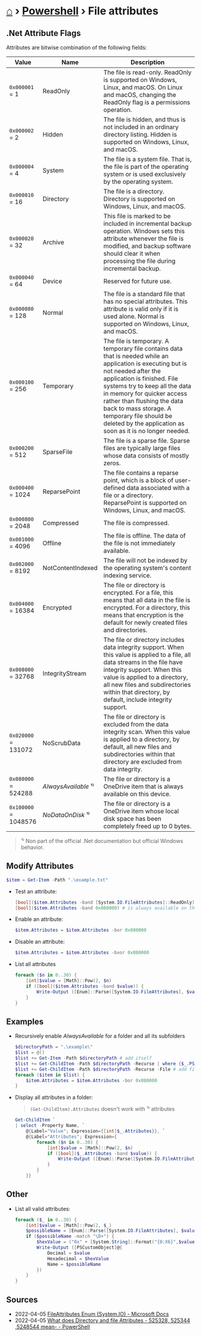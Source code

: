 # [⌂](../README.md) › [Powershell](../README.md#powershell) › File attributes

## .Net Attribute Flags

Attributes are bitwise combination of the following fields:


| Value                      | Name                 | Description                                                                                                                                                                                                                                                                                                                                                                 |
| -------------------------- | -------------------- | --------------------------------------------------------------------------------------------------------------------------------------------------------------------------------------------------------------------------------------------------------------------------------------------------------------------------------------------------------------------------- |
| `0x000001`  <br> = 1       | ReadOnly             | The file is read-only. ReadOnly is supported on Windows, Linux, and macOS. On Linux and macOS, changing the ReadOnly flag is a permissions operation.                                                                                                                                                                                                                       |
| `0x000002`  <br> = 2       | Hidden               | The file is hidden, and thus is not included in an ordinary directory listing. Hidden is supported on Windows, Linux, and macOS.                                                                                                                                                                                                                                            |
| `0x000004`  <br> = 4       | System               | The file is a system file. That is, the file is part of the operating system or is used exclusively by the operating system.                                                                                                                                                                                                                                                |
| `0x000010`  <br> = 16      | Directory            | The file is a directory. Directory is supported on Windows, Linux, and macOS.                                                                                                                                                                                                                                                                                               |
| `0x000020`  <br> = 32      | Archive              | This file is marked to be included in incremental backup operation. Windows sets this attribute whenever the file is modified, and backup software should clear it when processing the file during incremental backup.                                                                                                                                                      |
| `0x000040`  <br> = 64      | Device               | Reserved for future use.                                                                                                                                                                                                                                                                                                                                                    |
| `0x000080`  <br> = 128     | Normal               | The file is a standard file that has no special attributes. This attribute is valid only if it is used alone. Normal is supported on Windows, Linux, and macOS.                                                                                                                                                                                                             |
| `0x000100`  <br> = 256     | Temporary            | The file is temporary. A temporary file contains data that is needed while an application is executing but is not needed after the application is finished. File systems try to keep all the data in memory for quicker access rather than flushing the data back to mass storage. A temporary file should be deleted by the application as soon as it is no longer needed. |
| `0x000200`  <br> = 512     | SparseFile           | The file is a sparse file. Sparse files are typically large files whose data consists of mostly zeros.                                                                                                                                                                                                                                                                      |
| `0x000400`  <br> = 1024    | ReparsePoint         | The file contains a reparse point, which is a block of user-defined data associated with a file or a directory. ReparsePoint is supported on Windows, Linux, and macOS.                                                                                                                                                                                                     |
| `0x000800`  <br> = 2048    | Compressed           | The file is compressed.                                                                                                                                                                                                                                                                                                                                                     |
| `0x001000`  <br> = 4096    | Offline              | The file is offline. The data of the file is not immediately available.                                                                                                                                                                                                                                                                                                     |
| `0x002000`  <br> = 8192    | NotContentIndexed    | The file will not be indexed by the operating system's content indexing service.                                                                                                                                                                                                                                                                                            |
| `0x004000`  <br> = 16384   | Encrypted            | The file or directory is encrypted. For a file, this means that all data in the file is encrypted. For a directory, this means that encryption is the default for newly created files and directories.                                                                                                                                                                      |
| `0x008000`  <br> = 32768   | IntegrityStream      | The file or directory includes data integrity support. When this value is applied to a file, all data streams in the file have integrity support. When this value is applied to a directory, all new files and subdirectories within that directory, by default, include integrity support.                                                                                 |
| `0x020000`  <br> = 131072  | NoScrubData          | The file or directory is excluded from the data integrity scan. When this value is applied to a directory, by default, all new files and subdirectories within that directory are excluded from data integrity.                                                                                                                                                             |
| `0x080000`  <br> = 524288  | _AlwaysAvailable_ ¹⁾ | The file or directory is a OneDrive item that is always available on this device.                                                                                                                                                                                                                                                                                           |
| `0x100000`  <br> = 1048576 | _NoDataOnDisk_ ¹⁾    | The file or directory is a OneDrive item whose local disk space has been completely freed up to 0 bytes.                                                                                                                                                                                                                                                                    |

> ¹⁾ Non part of the official .Net documentation but official Windows behavior.

## Modify Attributes
```powershell
$item = Get-Item -Path ".\example.txt"
```

- Test an attribute:
    ```powershell
    [bool]($item.Attributes -band [System.IO.FileAttributes]::ReadOnly) # is read only?
    [bool]($item.Attributes -band 0x080000) # is always available on this device?
    ```

- Enable an attribute:
    ```powershell
    $item.Attributes = $item.Attributes -bor 0x080000
    ```

- Disable an attribute:
    ```powershell
    $item.Attributes = $item.Attributes -bxor 0x080000
    ```
    
- List all attributes
    ```powershell
    foreach ($n in 0..30) {
        [int]$value = [Math]::Pow(2, $n)
        if ([bool]($item.Attributes -band $value)) {
            Write-Output ([Enum]::Parse([System.IO.FileAttributes], $value))
        }
    }
    ```


## Examples

- Recursively enable _AlwaysAvailable_ for a folder and all its subfolders
    ```powershell
    $directoryPath = ".\example\"
    $list = @()
    $list += Get-Item -Path $directoryPath # add itself
    $list += Get-ChildItem -Path $directoryPath -Recurse | where {$_.PSIsContainer} | Get-Item # add directories
    $list += Get-ChildItem -Path $directoryPath -Recurse -File # add files
    foreach ($item in $list) {
        $item.Attributes = $item.Attributes -bor 0x080000
    }
    ```

- Display all attributes in a folder:
  
    > `(Get-ChildItem).Attributes` doesn't work with ¹⁾ attributes

    ```powershell
    Get-ChildItem `
    | select -Property Name, `
        @{Label="Value"; Expression={[int]$_.Attributes}}, `
        @{Label="Attributes"; Expression={
            foreach ($n in 0..30) {
                [int]$value = [Math]::Pow(2, $n)
                if ([bool]($_.Attributes -band $value)) {
                    Write-Output ([Enum]::Parse([System.IO.FileAttributes], $value))
                }
            }
        }}
    ```

## Other

- List all valid attributes:
    ```powershell
    foreach ($_ in 0..30) {
        [int]$value = [Math]::Pow(2, $_)
        $possibleName = [Enum]::Parse([System.IO.FileAttributes], $value)
        if ($possibleName -match "\D+") {
            $hexValue = ("0x" + [System.String]::Format("{0:X6}",$value))
            Write-Output ([PSCustomObject]@{ 
                Decimal = $value
                Hexadecimal = $hexValue
                Name = $possibleName
            })
        }
    }
    ```

## Sources

- 2022-04-05 [FileAttributes Enum (System.IO) - Microsoft Docs](https://docs.microsoft.com/en-us/dotnet/api/system.io.fileattributes?view=net-6.0)
- 2022-04-05 [What does Directory and file Attributes - 525328, 525344 ,5248544 mean- - PowerShell](https://www.reddit.com/r/PowerShell/comments/sgsgpr/what_does_directory_and_file_attributes_525328/)